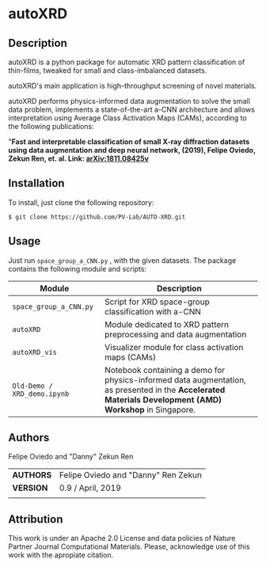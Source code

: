 
autoXRD
===========
## Description


autoXRD is a python package for automatic XRD pattern classification of thin-films, tweaked for small and class-imbalanced datasets. 

autoXRD's main application is high-throughput screening of novel materials.

autoXRD performs physics-informed data augmentation to solve the small data problem, implements a state-of-the-art a-CNN architecture and allows interpretation using Average Class Activation Maps (CAMs), according to the following publications:

"**Fast and interpretable classification of small X-ray diffraction datasets using data augmentation and deep neural network, (2019), Felipe Oviedo, Zekun Ren, et. al.  Link: [arXiv:1811.08425v](https://arxiv.org/abs/1811.08425v2)**


## Installation

To install, just clone the following repository:

`$ git clone https://github.com/PV-Lab/AUTO-XRD.git`

## Usage

Just run `space_group_a_CNN.py` , with the given datasets. 
The package contains the following module and scripts:

| Module | Description |
| ------------- | ------------------------------ |
| `space_group_a_CNN.py`      | Script for XRD space-group classification with a-CNN      |
| `autoXRD`      | Module dedicated to XRD pattern preprocessing and data augmentation       |
| `autoXRD_vis`   | Visualizer module for class activation maps (CAMs)     |
| `Old-Demo / XRD_demo.ipynb` | Notebook containing a demo for physics-informed data augmentation, as presented in the **Accelerated Materials Development (AMD) Workshop** in Singapore. |


## Authors
Felipe Oviedo and "Danny" Zekun Ren


||                    |
| ------------- | ------------------------------ |
| **AUTHORS**      | Felipe Oviedo and "Danny" Ren Zekun     | 
| **VERSION**      | 0.9 / April, 2019     | 
||                    |

## Attribution

This work is under an Apache 2.0 License and data policies of Nature Partner Journal Computational Materials. Please, acknowledge use of this work with the apropiate citation.
